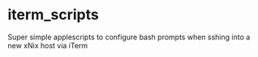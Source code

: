 # iterm_scripts

Super simple applescripts to configure bash prompts when sshing into a new xNix host via iTerm
